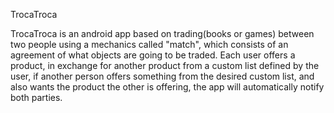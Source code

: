 TrocaTroca

TrocaTroca is an android app based on trading(books or games) between two people using a mechanics called "match", which consists of an agreement of what objects are going to be traded. Each user offers a product, in exchange for another product from a custom list defined by the user, if another person offers something from the desired custom list, and also wants the product the other is offering, the app will automatically notify both parties.
